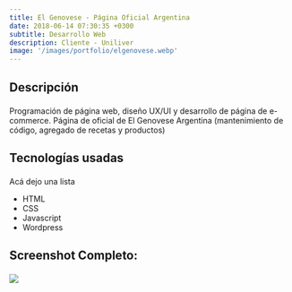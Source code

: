 ```yaml
---
title: El Genovese - Página Oficial Argentina
date: 2018-06-14 07:30:35 +0300
subtitle: Desarrollo Web
description: Cliente - Uniliver
image: '/images/portfolio/elgenovese.webp'
---
```




<div class="block-header inner-sm" style="margin-top: 1.5em; margin-bottom: 1.5em">
  <h2 class="block-title line-top">Descripción</h2>
</div>

Programación de página web, diseño UX/UI y desarrollo de página de e-commerce. Página de oficial de El Genovese Argentina (mantenimiento de código, agregado de recetas y productos)

<div class="block-header inner-sm" style="margin-bottom: 1.5em">
  <h2 class="block-title line-top">Tecnologías usadas</h2>
</div>

 Acá dejo una lista

- HTML
- CSS
- Javascript
- Wordpress

<div class="block-header inner-sm" style="margin-bottom: 1.5em">
  <h2 class="block-title line-top">Screenshot Completo:</h2>
</div>
 <img src="/images/portfolio/elgenovesefull.webp.webp">
